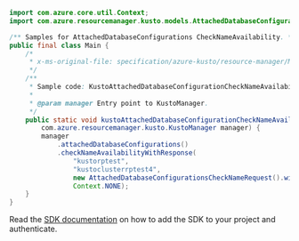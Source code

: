 ```java
import com.azure.core.util.Context;
import com.azure.resourcemanager.kusto.models.AttachedDatabaseConfigurationsCheckNameRequest;

/** Samples for AttachedDatabaseConfigurations CheckNameAvailability. */
public final class Main {
    /*
     * x-ms-original-file: specification/azure-kusto/resource-manager/Microsoft.Kusto/stable/2021-08-27/examples/KustoAttachedDatabaseConfigurationCheckNameAvailability.json
     */
    /**
     * Sample code: KustoAttachedDatabaseConfigurationCheckNameAvailability.
     *
     * @param manager Entry point to KustoManager.
     */
    public static void kustoAttachedDatabaseConfigurationCheckNameAvailability(
        com.azure.resourcemanager.kusto.KustoManager manager) {
        manager
            .attachedDatabaseConfigurations()
            .checkNameAvailabilityWithResponse(
                "kustorptest",
                "kustoclusterrptest4",
                new AttachedDatabaseConfigurationsCheckNameRequest().withName("adc1"),
                Context.NONE);
    }
}
```

Read the [SDK documentation](https://github.com/Azure/azure-sdk-for-java/blob/azure-resourcemanager-kusto_1.0.0-beta.3/sdk/kusto/azure-resourcemanager-kusto/README.md) on how to add the SDK to your project and authenticate.
